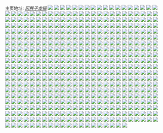 主页地址: [_灰胖子龙猫_](https://weibo.com/u/5180996968) 
![](https://wx4.sinaimg.cn/mw2000/005ECVZely1h9faap08f3j316p35sx6p.jpg) 
![](https://wx4.sinaimg.cn/mw2000/005ECVZely1h9f96opavuj30uk48nkjm.jpg) 
![](https://wx4.sinaimg.cn/mw2000/005ECVZely1h9f97e15dlj32o03k0npe.jpg) 
![](https://wx4.sinaimg.cn/mw2000/005ECVZely1h9f96rbgfjj30uk48k1kx.jpg) 
![](https://wx4.sinaimg.cn/mw2000/005ECVZely1h9f96q86ztj32d22d2kjm.jpg) 
![](https://wx4.sinaimg.cn/mw2000/005ECVZely1h9f96rnp1sj30u00jin0z.jpg) 
![](https://wx4.sinaimg.cn/mw2000/005ECVZely1h9f96sdu66j30qz3k04qp.jpg) 
![](https://wx4.sinaimg.cn/mw2000/005ECVZely1h9f97cdxswj32dc35su0z.jpg) 
![](https://wx4.sinaimg.cn/mw2000/005ECVZely1h9fak8i3m9j315o39hkjl.jpg) 
![](https://wx4.sinaimg.cn/mw2000/005ECVZely1h9044j5m05j30xc3urb2a.jpg) 
![](https://wx4.sinaimg.cn/mw2000/005ECVZely1h9043h4qzpj32dc2da7wh.jpg) 
![](https://wx4.sinaimg.cn/mw2000/005ECVZely1h9043c2ox7j32c0340kjm.jpg) 
![](https://wx4.sinaimg.cn/mw2000/005ECVZely1h904bbyvo8j328o28ox6p.jpg) 
![](https://wx4.sinaimg.cn/mw2000/005ECVZely1h9043ee3otj335s2dchdv.jpg) 
![](https://wx4.sinaimg.cn/mw2000/005ECVZely1h9043kpfuuj30q30q346b.jpg) 
![](https://wx4.sinaimg.cn/mw2000/005ECVZely1h9043jttpoj33k02w0npe.jpg) 
![](https://wx4.sinaimg.cn/mw2000/005ECVZely1h90437lesgj32dc35shdu.jpg) 
![](https://wx4.sinaimg.cn/mw2000/005ECVZely1h904392kvmj31kx35skjm.jpg) 
![](https://wx4.sinaimg.cn/mw2000/005ECVZely1h8s6qfrrbqj323335s7wh.jpg) 
![](https://wx4.sinaimg.cn/mw2000/005ECVZely1h8s6ey9dibj316p35s7wi.jpg) 
![](https://wx4.sinaimg.cn/mw2000/005ECVZely1h8s6eugl7jj30xc3p8b2a.jpg) 
![](https://wx4.sinaimg.cn/mw2000/005ECVZely1h8s6fj1l1ej32c02c0hdt.jpg) 
![](https://wx4.sinaimg.cn/mw2000/005ECVZely1h8s6f7330aj32c02c0qv6.jpg) 
![](https://wx4.sinaimg.cn/mw2000/005ECVZely1h8s718l1stj31fg35s4qp.jpg) 
![](https://wx4.sinaimg.cn/mw2000/005ECVZely1h8s6fck13qj32c0340000.jpg) 
![](https://wx4.sinaimg.cn/mw2000/005ECVZely1h8s6f359rlj32c03401kz.jpg) 
![](https://wx4.sinaimg.cn/mw2000/005ECVZely1h8s6fly1n8j31zr35su0x.jpg) 
![](https://wx4.sinaimg.cn/mw2000/005ECVZely1h8e90w1pmbj32dc35skjl.jpg) 
![](https://wx4.sinaimg.cn/mw2000/005ECVZely1h8eagr7f4aj32c02c0e82.jpg) 
![](https://wx4.sinaimg.cn/mw2000/005ECVZely1h8eagkowxej311y35sqv5.jpg) 
![](https://wx4.sinaimg.cn/mw2000/005ECVZely1h8e90um2ruj32dc35sqv6.jpg) 
![](https://wx4.sinaimg.cn/mw2000/005ECVZely1h8eagmulotj32bk33i1l1.jpg) 
![](https://wx4.sinaimg.cn/mw2000/005ECVZely1h8eagiw5vxj32c0340b2b.jpg) 
![](https://wx4.sinaimg.cn/mw2000/005ECVZely1h8eaqjk50qj32c0340e83.jpg) 
![](https://wx4.sinaimg.cn/mw2000/005ECVZely1h8e90qguolj32dc35s4qr.jpg) 
![](https://wx4.sinaimg.cn/mw2000/005ECVZely1h8e90syuevj33s051ckjo.jpg) 
![](https://wx4.sinaimg.cn/mw2000/005ECVZely1h8e90xothtj33k02o01kz.jpg) 
![](https://wx4.sinaimg.cn/mw2000/005ECVZely1h8e90oxfm1j33s051c1l1.jpg) 
![](https://wx4.sinaimg.cn/mw2000/005ECVZely1h8e910hu9oj33k03jzb2c.jpg) 
![](https://wx4.sinaimg.cn/mw2000/005ECVZely1h8eagogwlfj32c02c01ky.jpg) 
![](https://wx4.sinaimg.cn/mw2000/005ECVZely1h8e912r5l1j32dc2dce82.jpg) 
![](https://wx4.sinaimg.cn/mw2000/005ECVZely1h8bv1o5gdhj335s2dce83.jpg) 
![](https://wx4.sinaimg.cn/mw2000/005ECVZely1h8bv1qfn3nj335s35sx6s.jpg) 
![](https://wx4.sinaimg.cn/mw2000/005ECVZely1h8bv1wgxvmj32dc2dcu0x.jpg) 
![](https://wx4.sinaimg.cn/mw2000/005ECVZely1h8bv1ut6lyj32dc2dce82.jpg) 
![](https://wx4.sinaimg.cn/mw2000/005ECVZely1h8bv1y1q6fj32dc35sx6p.jpg) 
![](https://wx4.sinaimg.cn/mw2000/005ECVZely1h8bv1zvdqlj32dc35s7wi.jpg) 
![](https://wx4.sinaimg.cn/mw2000/005ECVZely1h82oe671lwj31t235snpd.jpg) 
![](https://wx4.sinaimg.cn/mw2000/005ECVZely1h82oe4teskj32c02c0qv6.jpg) 
![](https://wx4.sinaimg.cn/mw2000/005ECVZely1h82oe2oaiuj31kx35shdu.jpg) 
![](https://wx4.sinaimg.cn/mw2000/005ECVZely1h82odnrce5j31kx35skjl.jpg) 
![](https://wx4.sinaimg.cn/mw2000/005ECVZely1h82odwb2kaj32dc2dcx6p.jpg) 
![](https://wx4.sinaimg.cn/mw2000/005ECVZely1h82odzcss8j32od2o5npe.jpg) 
![](https://wx4.sinaimg.cn/mw2000/005ECVZely1h82oe7e3zoj31ju35se81.jpg) 
![](https://wx4.sinaimg.cn/mw2000/005ECVZely1h82odq6wn2j327s23xhdt.jpg) 
![](https://wx4.sinaimg.cn/mw2000/005ECVZely1h82odp1vd4j32dc2dcqv5.jpg) 
![](https://wx4.sinaimg.cn/mw2000/005ECVZely1h82odrv7b3j32dc2dcb2a.jpg) 
![](https://wx4.sinaimg.cn/mw2000/005ECVZely1h82odtpbyoj32dc35snpe.jpg) 
![](https://wx4.sinaimg.cn/mw2000/005ECVZely1h82oduu1rxj32dc2dcnpd.jpg) 
![](https://wx4.sinaimg.cn/mw2000/005ECVZely1h82oe19s4cj32c02c0b2a.jpg) 
![](https://wx4.sinaimg.cn/mw2000/005ECVZely1h7vrxkbhn2j30xc40bu0x.jpg) 
![](https://wx4.sinaimg.cn/mw2000/005ECVZely1h7vrxcvdl8j315o3r5qv5.jpg) 
![](https://wx4.sinaimg.cn/mw2000/005ECVZely1h7vrxis4noj30tp6bk4qr.jpg) 
![](https://wx4.sinaimg.cn/mw2000/005ECVZely1h7vrxggzuej30xz35su0x.jpg) 
![](https://wx4.sinaimg.cn/mw2000/005ECVZely1h7vrxbm5qnj335s2dc1ky.jpg) 
![](https://wx4.sinaimg.cn/mw2000/005ECVZely1h7vrxdvmvij31fl35s4qp.jpg) 
![](https://wx4.sinaimg.cn/mw2000/005ECVZely1h7vrxergrmj31ku35sb29.jpg) 
![](https://wx4.sinaimg.cn/mw2000/005ECVZely1h7vrxrnf7cj30xc35sqv5.jpg) 
![](https://wx4.sinaimg.cn/mw2000/005ECVZely1h7vrxqbs55j30xc3e3qv5.jpg) 
![](https://wx4.sinaimg.cn/mw2000/005ECVZely1h7vrxmelpcj32dc35shdu.jpg) 
![](https://wx4.sinaimg.cn/mw2000/005ECVZely1h7vrxou9m8j31cs35se81.jpg) 
![](https://wx4.sinaimg.cn/mw2000/005ECVZely1h7ouh748cpj32dc2dc1kz.jpg) 
![](https://wx4.sinaimg.cn/mw2000/005ECVZely1h7ow9vkxbrj31o02807wi.jpg) 
![](https://wx4.sinaimg.cn/mw2000/005ECVZely1h7ouh8r19tj32c03407wj.jpg) 
![](https://wx4.sinaimg.cn/mw2000/005ECVZely1h7ouhao8u0j31za30ve82.jpg) 
![](https://wx4.sinaimg.cn/mw2000/005ECVZely1h7ouhcjaa7j32dc2dckjl.jpg) 
![](https://wx4.sinaimg.cn/mw2000/005ECVZely1h7ouheizp6j33023024qr.jpg) 
![](https://wx4.sinaimg.cn/mw2000/005ECVZely1h7ngufwm75j33402c0kjn.jpg) 
![](https://wx4.sinaimg.cn/mw2000/005ECVZely1h7nh0l6yyrj32c02c0qv6.jpg) 
![](https://wx4.sinaimg.cn/mw2000/005ECVZely1h7ngtbznfmj311y35se81.jpg) 
![](https://wx4.sinaimg.cn/mw2000/005ECVZely1h7nh0mei3pj30rs0sbwqy.jpg) 
![](https://wx4.sinaimg.cn/mw2000/005ECVZely1h7ngtpr3qxj32dc2dc4qq.jpg) 
![](https://wx4.sinaimg.cn/mw2000/005ECVZely1h7nh0o3jgfj31pq2ab7wh.jpg) 
![](https://wx4.sinaimg.cn/mw2000/005ECVZely1h7hxyi8yeoj30xc3bbqv5.jpg) 
![](https://wx4.sinaimg.cn/mw2000/005ECVZely1h7hxyo8x69j30xc42y7wi.jpg) 
![](https://wx4.sinaimg.cn/mw2000/005ECVZely1h7hxyjb5o4j30xc35se81.jpg) 
![](https://wx4.sinaimg.cn/mw2000/005ECVZely1h7hxybrhh2j31oh28nnpd.jpg) 
![](https://wx4.sinaimg.cn/mw2000/005ECVZely1h7hxyaly76j32c02bz7wi.jpg) 
![](https://wx4.sinaimg.cn/mw2000/005ECVZely1h7hxycz8l0j334027ce81.jpg) 
![](https://wx4.sinaimg.cn/mw2000/005ECVZely1h7hxy98w17j32c02c0u0x.jpg) 
![](https://wx4.sinaimg.cn/mw2000/005ECVZely1h7hxy80gnkj32dc2dckjl.jpg) 
![](https://wx4.sinaimg.cn/mw2000/005ECVZely1h7hxyfukavj32dc3k0e82.jpg) 
![](https://wx4.sinaimg.cn/mw2000/005ECVZely1h7hxymxm40j30xc46tx6p.jpg) 
![](https://wx4.sinaimg.cn/mw2000/005ECVZely1h7hxylsohvj31kx35sb2a.jpg) 
![](https://wx4.sinaimg.cn/mw2000/005ECVZely1h7hxyplfxvj31el35sx6p.jpg) 
![](https://wx4.sinaimg.cn/mw2000/005ECVZely1h7hxyh6o0vj315e35s1ky.jpg) 
![](https://wx4.sinaimg.cn/mw2000/005ECVZely1h7hxyege0dj30xc3p81ky.jpg) 
![](https://wx4.sinaimg.cn/mw2000/005ECVZely1h6x2xw15doj30uk48ne82.jpg) 
![](https://wx4.sinaimg.cn/mw2000/005ECVZely1h6x2xu3ijaj32c02c0hdu.jpg) 
![](https://wx4.sinaimg.cn/mw2000/005ECVZely1h6x2xs7mw9j30xc3p8avs.jpg) 
![](https://wx4.sinaimg.cn/mw2000/005ECVZely1h6x2y035enj33s03s0hdw.jpg) 
![](https://wx4.sinaimg.cn/mw2000/005ECVZely1h6x380wkd2j32o02o0e82.jpg) 
![](https://wx4.sinaimg.cn/mw2000/005ECVZely1h6x2xy7f32j33s03s0qv8.jpg) 
![](https://wx4.sinaimg.cn/mw2000/005ECVZely1h6x2zd3xvjj31em35shdt.jpg) 
![](https://wx4.sinaimg.cn/mw2000/005ECVZely1h6x2xqmjc7j32c02c04qq.jpg) 
![](https://wx4.sinaimg.cn/mw2000/005ECVZely1h6x3eb7528j32c02c0gw5.jpg) 
![](https://wx4.sinaimg.cn/mw2000/005ECVZely1h6tgogh16sj32c02c0b2b.jpg) 
![](https://wx4.sinaimg.cn/mw2000/005ECVZely1h6tgoi86omj32c02c07wj.jpg) 
![](https://wx4.sinaimg.cn/mw2000/005ECVZely1h6tgoeu2q5j31kx35s1ky.jpg) 
![](https://wx4.sinaimg.cn/mw2000/005ECVZely1h6tgnbo0uuj32dc35sx6p.jpg) 
![](https://wx4.sinaimg.cn/mw2000/005ECVZely1h6tgnadtzbj31631w07oi.jpg) 
![](https://wx4.sinaimg.cn/mw2000/005ECVZely1h6tgn99i6uj32ue3k0b2a.jpg) 
![](https://wx4.sinaimg.cn/mw2000/005ECVZely1h6rab63ljpj32o02o07wj.jpg) 
![](https://wx4.sinaimg.cn/mw2000/005ECVZely1h6raayjivuj31zy1zy7wh.jpg) 
![](https://wx4.sinaimg.cn/mw2000/005ECVZely1h6raazls76j32dc2dc787.jpg) 
![](https://wx4.sinaimg.cn/mw2000/005ECVZely1h6rab0nzxuj30xc3p8alg.jpg) 
![](https://wx4.sinaimg.cn/mw2000/005ECVZely1h6rab3z5q5j30xc3p87k9.jpg) 
![](https://wx4.sinaimg.cn/mw2000/005ECVZely1h6rab2br90j31kx35se82.jpg) 
![](https://wx4.sinaimg.cn/mw2000/005ECVZely1h6nwq8s9qxj32dc2dckjn.jpg) 
![](https://wx4.sinaimg.cn/mw2000/005ECVZely1h6nwqak29gj33402c0npe.jpg) 
![](https://wx4.sinaimg.cn/mw2000/005ECVZely1h6nwqc97ooj33402c0qcm.jpg) 
![](https://wx4.sinaimg.cn/mw2000/005ECVZely1h6nwqdfilhj32c02c079u.jpg) 
![](https://wx4.sinaimg.cn/mw2000/005ECVZely1h6nwqf8385j33s051cnpg.jpg) 
![](https://wx4.sinaimg.cn/mw2000/005ECVZely1h6nwqdrefoj318g0xcjue.jpg) 
![](https://wx4.sinaimg.cn/mw2000/005ECVZely1h61vot43qqj335s35su0x.jpg) 
![](https://wx4.sinaimg.cn/mw2000/005ECVZely1h61vparb95j318g35s19k.jpg) 
![](https://wx4.sinaimg.cn/mw2000/005ECVZely1h61vp9jpnpj32c02c0qv6.jpg) 
![](https://wx4.sinaimg.cn/mw2000/005ECVZely1h61vp42bsoj32c02c0u0x.jpg) 
![](https://wx4.sinaimg.cn/mw2000/005ECVZely1h61vp7yqh9j32c02c0hdu.jpg) 
![](https://wx4.sinaimg.cn/mw2000/005ECVZely1h61vp5lkzvj30uk48n4qq.jpg) 
![](https://wx4.sinaimg.cn/mw2000/005ECVZely1h61vozfltoj329x29x1kz.jpg) 
![](https://wx4.sinaimg.cn/mw2000/005ECVZely1h61vp1fxcpj33402c0kjn.jpg) 
![](https://wx4.sinaimg.cn/mw2000/005ECVZely1h61voupr9jj336n36ne82.jpg) 
![](https://wx4.sinaimg.cn/mw2000/005ECVZely1h61vowrem1j32o03k0x6p.jpg) 
![](https://wx4.sinaimg.cn/mw2000/005ECVZely1h61vpbbndoj32dc2db3z6.jpg) 
![](https://wx4.sinaimg.cn/mw2000/005ECVZely1h5zo9bqlifj32c02c0wze.jpg) 
![](https://wx4.sinaimg.cn/mw2000/005ECVZely1h5zo9d1tzmj32c02c0k8f.jpg) 
![](https://wx4.sinaimg.cn/mw2000/005ECVZely1h5zo9a85z6j30uk4154qq.jpg) 
![](https://wx4.sinaimg.cn/mw2000/005ECVZely1h5zo9724c9j31il35r4qq.jpg) 
![](https://wx4.sinaimg.cn/mw2000/005ECVZely1h5zo9fqhdyj31kw16oafk.jpg) 
![](https://wx4.sinaimg.cn/mw2000/005ECVZely1h5zo9epaiij32801o0qv6.jpg) 
![](https://wx4.sinaimg.cn/mw2000/005ECVZely1h5zo97ibbmj30zk1be499.jpg) 
![](https://wx4.sinaimg.cn/mw2000/005ECVZely1h5zo98x6dbj33402c0e82.jpg) 
![](https://wx4.sinaimg.cn/mw2000/005ECVZely1h5zo95o8nxj31yz2mo1kz.jpg) 
![](https://wx4.sinaimg.cn/mw2000/005ECVZely1h5xads85qgj323i35steu.jpg) 
![](https://wx4.sinaimg.cn/mw2000/005ECVZely1h5xadtki3hj30uk53c7l3.jpg) 
![](https://wx4.sinaimg.cn/mw2000/005ECVZely1h5xaduoo2nj319i35re81.jpg) 
![](https://wx4.sinaimg.cn/mw2000/005ECVZely1h5tmuwi3vxj32c02c0u0y.jpg) 
![](https://wx4.sinaimg.cn/mw2000/005ECVZely1h5tmuxk26vj30sg35shdt.jpg) 
![](https://wx4.sinaimg.cn/mw2000/005ECVZely1h5tmuz9t1jj32c02c01ky.jpg) 
![](https://wx4.sinaimg.cn/mw2000/005ECVZely1h5tmv0rj31j330d30dkjm.jpg) 
![](https://wx4.sinaimg.cn/mw2000/005ECVZely1h5tmv1vmp2j32dc2dckjl.jpg) 
![](https://wx4.sinaimg.cn/mw2000/005ECVZely1h5tmybredgj30lt12sdoa.jpg) 
![](https://wx4.sinaimg.cn/mw2000/005ECVZely1h5tmv76npgj32dc35se83.jpg) 
![](https://wx4.sinaimg.cn/mw2000/005ECVZely1h5tmybavipj32o03k0qv6.jpg) 
![](https://wx4.sinaimg.cn/mw2000/005ECVZely1h5tmv30bqlj32dc2dckjl.jpg) 
![](https://wx4.sinaimg.cn/mw2000/005ECVZely1h5tmv8ej2rj32dc2dce81.jpg) 
![](https://wx4.sinaimg.cn/mw2000/005ECVZely1h5tmv5g9a8j32dc35s4qr.jpg) 
![](https://wx4.sinaimg.cn/mw2000/005ECVZely1h5re3zbbabj311x35r1ky.jpg) 
![](https://wx4.sinaimg.cn/mw2000/005ECVZely1h5re2s3h97j32c02c0e82.jpg) 
![](https://wx4.sinaimg.cn/mw2000/005ECVZely1h5re2qzhjhj32c02c0e81.jpg) 
![](https://wx4.sinaimg.cn/mw2000/005ECVZely1h5re40k2z6j31qm2bg7wi.jpg) 
![](https://wx4.sinaimg.cn/mw2000/005ECVZely1h5re659azaj32dc2dckjm.jpg) 
![](https://wx4.sinaimg.cn/mw2000/005ECVZely1h5re2nhvl3j30u00r7aej.jpg) 
![](https://wx4.sinaimg.cn/mw2000/005ECVZely1h5kji66qfnj32c02c07wi.jpg) 
![](https://wx4.sinaimg.cn/mw2000/005ECVZely1h5kji7pf2xj32c02c07wi.jpg) 
![](https://wx4.sinaimg.cn/mw2000/005ECVZely1h5kjibe9ztj32c02c0b2a.jpg) 
![](https://wx4.sinaimg.cn/mw2000/005ECVZely1h5kji9v0arj32c02c0e82.jpg) 
![](https://wx4.sinaimg.cn/mw2000/005ECVZely1h5kji4joqrj32c02c0x6p.jpg) 
![](https://wx4.sinaimg.cn/mw2000/005ECVZely1h5kjie925qj33402c0hdv.jpg) 
![](https://wx4.sinaimg.cn/mw2000/005ECVZely1h5kjig8yxyj32c02c0hdu.jpg) 
![](https://wx4.sinaimg.cn/mw2000/005ECVZely1h5kjih6uj4j32yo1o0qv5.jpg) 
![](https://wx4.sinaimg.cn/mw2000/005ECVZely1h5kkwdu3bgj32t235shdv.jpg) 
![](https://wx4.sinaimg.cn/mw2000/005ECVZely1h5fy9lx3jij32dc35su0y.jpg) 
![](https://wx4.sinaimg.cn/mw2000/005ECVZely1h5fy9no359j311x35rqv5.jpg) 
![](https://wx4.sinaimg.cn/mw2000/005ECVZely1h5fy9qbwfcj30to35re81.jpg) 
![](https://wx4.sinaimg.cn/mw2000/005ECVZely1h5fya2nl1qj31so2e84qq.jpg) 
![](https://wx4.sinaimg.cn/mw2000/005ECVZely1h5fy9zwksjj31so2e8kjm.jpg) 
![](https://wx4.sinaimg.cn/mw2000/005ECVZely1h5fya1aoalj32e81so1ky.jpg) 
![](https://wx4.sinaimg.cn/mw2000/005ECVZely1h5fy9y90hoj32dc2dcb2a.jpg) 
![](https://wx4.sinaimg.cn/mw2000/005ECVZely1h5fy9p4dslj31oj35tu0x.jpg) 
![](https://wx4.sinaimg.cn/mw2000/005ECVZely1h5fy9uri34j30uk4bcnpe.jpg) 
![](https://wx4.sinaimg.cn/mw2000/005ECVZely1h5fy9wjblpj311x35r1ky.jpg) 
![](https://wx4.sinaimg.cn/mw2000/005ECVZely1h5fy9s5e9yj31kw35s4qq.jpg) 
![](https://wx4.sinaimg.cn/mw2000/005ECVZely1h5fya3yxj2j32dc2dcnpe.jpg) 
![](https://wx4.sinaimg.cn/mw2000/005ECVZely1h5didx52enj33402c0e83.jpg) 
![](https://wx4.sinaimg.cn/mw2000/005ECVZely1h5didyy419j33402c0qv7.jpg) 
![](https://wx4.sinaimg.cn/mw2000/005ECVZely1h5die0pczhj311x35r7wi.jpg) 
![](https://wx4.sinaimg.cn/mw2000/005ECVZely1h5die2hmdmj32c0340kjm.jpg) 
![](https://wx4.sinaimg.cn/mw2000/005ECVZely1h5b7tyf8edj33403401kz.jpg) 
![](https://wx4.sinaimg.cn/mw2000/005ECVZely1h5b7tztacdj32c02c0kjm.jpg) 
![](https://wx4.sinaimg.cn/mw2000/005ECVZely1h5b7twlr6fj32c0340hdv.jpg) 
![](https://wx4.sinaimg.cn/mw2000/005ECVZely1h5b7tuuka4j335s2dc4qq.jpg) 
![](https://wx4.sinaimg.cn/mw2000/005ECVZely1h530xagpuij311x35r4qq.jpg) 
![](https://wx4.sinaimg.cn/mw2000/005ECVZely1h530x8zuhsj30uk3za4qq.jpg) 
![](https://wx4.sinaimg.cn/mw2000/005ECVZely1h530x7k58dj31n935re81.jpg) 
![](https://wx4.sinaimg.cn/mw2000/005ECVZely1h530x4c80vj30uk5ste82.jpg) 
![](https://wx4.sinaimg.cn/mw2000/005ECVZely1h530x5bieyj30u00gsk23.jpg) 
![](https://wx4.sinaimg.cn/mw2000/005ECVZely1h530xbmtkqj31c01c0b29.jpg) 
![](https://wx4.sinaimg.cn/mw2000/005ECVZely1h530x6owm0j31cr35snpd.jpg) 
![](https://wx4.sinaimg.cn/mw2000/005ECVZely1h530x0xsatj335s35skjo.jpg) 
![](https://wx4.sinaimg.cn/mw2000/005ECVZely1h530x2s0w8j32dc35s1kz.jpg) 
![](https://wx4.sinaimg.cn/mw2000/005ECVZely1h52ys8ml3yj30u047v4gu.jpg) 
![](https://wx4.sinaimg.cn/mw2000/005ECVZely1h52ys95agjj30u0190dkr.jpg) 
![](https://wx4.sinaimg.cn/mw2000/005ECVZely1h52ys9o1erj30u04gutuc.jpg) 
![](https://wx4.sinaimg.cn/mw2000/005ECVZely1h52ysa6r5rj30u0190tc4.jpg) 
![](https://wx4.sinaimg.cn/mw2000/005ECVZely1h52ysafbfwj30sw0g8myd.jpg) 
![](https://wx4.sinaimg.cn/mw2000/005ECVZely1h52ysasvuqj30u0140ad6.jpg) 
![](https://wx4.sinaimg.cn/mw2000/005ECVZely1h52ysbj486j30u04pgh6l.jpg) 
![](https://wx4.sinaimg.cn/mw2000/005ECVZely1h52ysc1gmbj30u02ceal9.jpg) 
![](https://wx4.sinaimg.cn/mw2000/005ECVZely1h52yscm78ej30u03gfww0.jpg) 
![](https://wx4.sinaimg.cn/mw2000/005ECVZely1h52ysdm87lj30u05yf1kx.jpg) 
![](https://wx4.sinaimg.cn/mw2000/005ECVZely1h522dpt767j32dc35sqv6.jpg) 
![](https://wx4.sinaimg.cn/mw2000/005ECVZely1h522drti2yj33402c0b2a.jpg) 
![](https://wx4.sinaimg.cn/mw2000/005ECVZely1h522djn3a5j31ek35rx6p.jpg) 
![](https://wx4.sinaimg.cn/mw2000/005ECVZely1h522ducr0ej33402c0e81.jpg) 
![](https://wx4.sinaimg.cn/mw2000/005ECVZely1h522dvx7z7j32bc334b2a.jpg) 
![](https://wx4.sinaimg.cn/mw2000/005ECVZely1h522dtdik8j33402c0b29.jpg) 
![](https://wx4.sinaimg.cn/mw2000/005ECVZely1h522dl847hj30uk5sw1ky.jpg) 
![](https://wx4.sinaimg.cn/mw2000/005ECVZely1h522dntq78j317135tkjl.jpg) 
![](https://wx4.sinaimg.cn/mw2000/005ECVZely1h522dmpd17j311x35rhdt.jpg) 
![](https://wx4.sinaimg.cn/mw2000/005ECVZely1h522dibjydj31p435se81.jpg) 
![](https://wx4.sinaimg.cn/mw2000/005ECVZely1h522zconocj30uk4151ky.jpg) 
![](https://wx4.sinaimg.cn/mw2000/005ECVZely1h4v2hkbq0jj32dc2dckjl.jpg) 
![](https://wx4.sinaimg.cn/mw2000/005ECVZely1h4v2hlrm7wj32dc2dcnpd.jpg) 
![](https://wx4.sinaimg.cn/mw2000/005ECVZely1h4v2hn5gs2j32dc2dcb29.jpg) 
![](https://wx4.sinaimg.cn/mw2000/005ECVZely1h4v2hnjkvbj30rs0s67c7.jpg) 
![](https://wx4.sinaimg.cn/mw2000/005ECVZely1h4v2hp01s7j32c02c0x6p.jpg) 
![](https://wx4.sinaimg.cn/mw2000/005ECVZely1h4v2htdi0jj32c02c01ky.jpg) 
![](https://wx4.sinaimg.cn/mw2000/005ECVZely1h4v2hupmlmj32c02c0x6p.jpg) 
![](https://wx4.sinaimg.cn/mw2000/005ECVZely1h4v2hqnumwj32c02c0b2a.jpg) 
![](https://wx4.sinaimg.cn/mw2000/005ECVZely1h4v2hs3wv3j32c02c01ky.jpg) 
![](https://wx4.sinaimg.cn/mw2000/005ECVZely1h4v2hwhbdsj32c02c0x6p.jpg) 
![](https://wx4.sinaimg.cn/mw2000/005ECVZely1h4ji0nfp4wj311x35rhdt.jpg) 
![](https://wx4.sinaimg.cn/mw2000/005ECVZely1h4jhww5t79j319i35rnpd.jpg) 
![](https://wx4.sinaimg.cn/mw2000/005ECVZely1h4jhnxsvmdj31kw35shdt.jpg) 
![](https://wx4.sinaimg.cn/mw2000/005ECVZely1h4jhntrtuvj311x35r4qq.jpg) 
![](https://wx4.sinaimg.cn/mw2000/005ECVZely1h4jhnsggqej32dc2dc1ky.jpg) 
![](https://wx4.sinaimg.cn/mw2000/005ECVZely1h4jhnqhuosj32dc2dcqv5.jpg) 
![](https://wx4.sinaimg.cn/mw2000/005ECVZely1h4jhnvf1acj335s2dcx6p.jpg) 
![](https://wx4.sinaimg.cn/mw2000/005ECVZely1h4jho16bv2j32dc2dcu0x.jpg) 
![](https://wx4.sinaimg.cn/mw2000/005ECVZely1h4jhnna12qj32dc2dcb2a.jpg) 
![](https://wx4.sinaimg.cn/mw2000/005ECVZely1h4jhnox566j32dc2dcnpd.jpg) 
![](https://wx4.sinaimg.cn/mw2000/005ECVZely1h4bcjqx9xyj32c02c0hdv.jpg) 
![](https://wx4.sinaimg.cn/mw2000/005ECVZely1h4bcjopxilj32c02c0qv6.jpg) 
![](https://wx4.sinaimg.cn/mw2000/005ECVZely1h4bcju6j6pj32c02c0npe.jpg) 
![](https://wx4.sinaimg.cn/mw2000/005ECVZely1h4bcjk8lnqj32bc334qv6.jpg) 
![](https://wx4.sinaimg.cn/mw2000/005ECVZely1h4bcjmnx5jj338t38tu0y.jpg) 
![](https://wx4.sinaimg.cn/mw2000/005ECVZely1h4bck0p119j32pj3dxb2b.jpg) 
![](https://wx4.sinaimg.cn/mw2000/005ECVZely1h4bck2gcevj335s2dce82.jpg) 
![](https://wx4.sinaimg.cn/mw2000/005ECVZely1h4bcjxevetj32av1q51ky.jpg) 
![](https://wx4.sinaimg.cn/mw2000/005ECVZely1h4bcjhyschj32br2brkjl.jpg) 
![](https://wx4.sinaimg.cn/mw2000/005ECVZely1h4bcjvi9r6j30rv35shdt.jpg) 
![](https://wx4.sinaimg.cn/mw2000/005ECVZely1h4bcjyoqe0j30uc35rhdt.jpg) 
![](https://wx4.sinaimg.cn/mw2000/005ECVZely1h43dzxv4zxj31t135t4qq.jpg) 
![](https://wx4.sinaimg.cn/mw2000/005ECVZely1h43dt2tr6aj32dc2dchdu.jpg) 
![](https://wx4.sinaimg.cn/mw2000/005ECVZely1h43dss00inj31740wcqpe.jpg) 
![](https://wx4.sinaimg.cn/mw2000/005ECVZely1h43dsz7lrxj32dc2dcu0x.jpg) 
![](https://wx4.sinaimg.cn/mw2000/005ECVZely1h43dsrbehuj32dc35se83.jpg) 
![](https://wx4.sinaimg.cn/mw2000/005ECVZely1h43dsxcpn0j32dc2dcqv5.jpg) 
![](https://wx4.sinaimg.cn/mw2000/005ECVZely1h43dt43clvj32dc2dcnpd.jpg) 
![](https://wx4.sinaimg.cn/mw2000/005ECVZely1h43dt553j2j32dc2dcu0x.jpg) 
![](https://wx4.sinaimg.cn/mw2000/005ECVZely1h43dt0w4v5j32dc2dcx6p.jpg) 
![](https://wx4.sinaimg.cn/mw2000/005ECVZely1h43dz3tq9nj314035r7wh.jpg) 
![](https://wx4.sinaimg.cn/mw2000/005ECVZely1h43dta9h1hj328227w7wj.jpg) 
![](https://wx4.sinaimg.cn/mw2000/005ECVZely1h426z3epxej32dc2dc1ky.jpg) 
![](https://wx4.sinaimg.cn/mw2000/005ECVZely1h426z55ox8j32dc2dcx6p.jpg) 
![](https://wx4.sinaimg.cn/mw2000/005ECVZely1h426z6ot6fj32c02c0u0y.jpg) 
![](https://wx4.sinaimg.cn/mw2000/005ECVZely1h426ywac2yj32dc2dchdu.jpg) 
![](https://wx4.sinaimg.cn/mw2000/005ECVZely1h426z8sjyxj32dc2dce82.jpg) 
![](https://wx4.sinaimg.cn/mw2000/005ECVZely1h426yyb2qrj33402c0e83.jpg) 
![](https://wx4.sinaimg.cn/mw2000/005ECVZely1h426yu39ubj30zh1baqne.jpg) 
![](https://wx4.sinaimg.cn/mw2000/005ECVZely1h426z1ufchj32dc2dckjl.jpg) 
![](https://wx4.sinaimg.cn/mw2000/005ECVZely1h426yzz6pij32dc2dchdt.jpg) 
![](https://wx4.sinaimg.cn/mw2000/005ECVZely1h3rvvkoujrj32dc2dcqv5.jpg) 
![](https://wx4.sinaimg.cn/mw2000/005ECVZely1h3rvvlyxupj32dc2dc1ky.jpg) 
![](https://wx4.sinaimg.cn/mw2000/005ECVZely1h3rvvqqn5lj32dc2dcx6p.jpg) 
![](https://wx4.sinaimg.cn/mw2000/005ECVZely1h3rvvp5t5rj32dc2dc1ky.jpg) 
![](https://wx4.sinaimg.cn/mw2000/005ECVZely1h3rvvwi5ldj32dc2dc1ky.jpg) 
![](https://wx4.sinaimg.cn/mw2000/005ECVZely1h3rvvnb2kfj32dc2dcu0x.jpg) 
![](https://wx4.sinaimg.cn/mw2000/005ECVZely1h3rvvs9sf3j32dc2dc4qq.jpg) 
![](https://wx4.sinaimg.cn/mw2000/005ECVZely1h3rvvtq5z2j32dc2dcu0x.jpg) 
![](https://wx4.sinaimg.cn/mw2000/005ECVZely1h3rvvuvvgyj32dc2dcu0x.jpg) 
![](https://wx4.sinaimg.cn/mw2000/005ECVZely1h3n3cihoekj32dc2dcqv5.jpg) 
![](https://wx4.sinaimg.cn/mw2000/005ECVZely1h3n3cjyzonj32dc2dc1ky.jpg) 
![](https://wx4.sinaimg.cn/mw2000/005ECVZely1h3n3cgm09oj32dc2dcu0x.jpg) 
![](https://wx4.sinaimg.cn/mw2000/005ECVZely1h3n3cnnlqyj32dc2dcx6p.jpg) 
![](https://wx4.sinaimg.cn/mw2000/005ECVZely1h3n3cphb2tj31as1ask4d.jpg) 
![](https://wx4.sinaimg.cn/mw2000/005ECVZely1h3n3clsnpxj32dc2dc1ky.jpg) 
![](https://wx4.sinaimg.cn/mw2000/005ECVZely1h3n3cd63azj32dc2dchdt.jpg) 
![](https://wx4.sinaimg.cn/mw2000/005ECVZely1h3n3ceptglj32dc2dcnpe.jpg) 
![](https://wx4.sinaimg.cn/mw2000/005ECVZely1h3n3hn910pj32dc2dcb2a.jpg) 
![](https://wx4.sinaimg.cn/mw2000/005ECVZely1h3n3cowmvdj31x32k44qq.jpg) 
![](https://wx4.sinaimg.cn/mw2000/005ECVZely1h3n3csek5vj32dc2dc4qq.jpg) 
![](https://wx4.sinaimg.cn/mw2000/005ECVZely1h3koatdxh9j335s2dcqv6.jpg) 
![](https://wx4.sinaimg.cn/mw2000/005ECVZely1h3koarjhzmj32c0340u0z.jpg) 
![](https://wx4.sinaimg.cn/mw2000/005ECVZely1h3koauulaij32dc2dce82.jpg) 
![](https://wx4.sinaimg.cn/mw2000/005ECVZely1h3cs3wg6nnj32yv2yvnpf.jpg) 
![](https://wx4.sinaimg.cn/mw2000/005ECVZely1h3cs4562wuj32dc2dchdt.jpg) 
![](https://wx4.sinaimg.cn/mw2000/005ECVZely1h3cs43q7o1j328b28bb29.jpg) 
![](https://wx4.sinaimg.cn/mw2000/005ECVZely1h3cs3x154xj30tl13gwm3.jpg) 
![](https://wx4.sinaimg.cn/mw2000/005ECVZely1h3cs3uor90j32pj3dxe81.jpg) 
![](https://wx4.sinaimg.cn/mw2000/005ECVZely1h3cs3tkj6yj32dc2dc4qp.jpg) 
![](https://wx4.sinaimg.cn/mw2000/005ECVZely1h3cs421nhwj32dc2dcqv5.jpg) 
![](https://wx4.sinaimg.cn/mw2000/005ECVZely1h3cs3yv7aoj32dc2dcu0x.jpg) 
![](https://wx4.sinaimg.cn/mw2000/005ECVZely1h3cs40d0bwj32dc2dc1ky.jpg) 
![](https://wx4.sinaimg.cn/mw2000/005ECVZely1h3cs43561zj32dc2dce82.jpg) 
![](https://wx4.sinaimg.cn/mw2000/005ECVZely1h3cs3snapuj32dc2dchdt.jpg) 
![](https://wx4.sinaimg.cn/mw2000/005ECVZely1h3cs3re2kyj32dc2dc7wi.jpg) 
![](https://wx4.sinaimg.cn/mw2000/005ECVZely1h35tpf1ip1j335s2dcx6r.jpg) 
![](https://wx4.sinaimg.cn/mw2000/005ECVZely1h35tpay1b4j32dc2dckjl.jpg) 
![](https://wx4.sinaimg.cn/mw2000/005ECVZely1h35tpcf1bfj32dc2dchdt.jpg) 
![](https://wx4.sinaimg.cn/mw2000/005ECVZely1h35u0ub7r5j335s35s1ky.jpg) 
![](https://wx4.sinaimg.cn/mw2000/005ECVZely1h35tpja1rbj335s2dcqv6.jpg) 
![](https://wx4.sinaimg.cn/mw2000/005ECVZely1h35tpl6z56j33an3an4qq.jpg) 
![](https://wx4.sinaimg.cn/mw2000/005ECVZely1h2zyxx9hapj335s2dcx6p.jpg) 
![](https://wx4.sinaimg.cn/mw2000/005ECVZely1h2zyxuhdgpj32dc2dcnpd.jpg) 
![](https://wx4.sinaimg.cn/mw2000/005ECVZely1h2zyxvw7p6j32dc2dc1ky.jpg) 
![](https://wx4.sinaimg.cn/mw2000/005ECVZely1h2zyxyl7oaj32dc2dckjl.jpg) 
![](https://wx4.sinaimg.cn/mw2000/005ECVZely1h2vg88cacoj32dc2dc1ky.jpg) 
![](https://wx4.sinaimg.cn/mw2000/005ECVZely1h2vg8ca4slj32dc2dckjl.jpg) 
![](https://wx4.sinaimg.cn/mw2000/005ECVZely1h2vg8eotofj32dc2dc7wi.jpg) 
![](https://wx4.sinaimg.cn/mw2000/005ECVZely1h2vg8g6ccbj32dc2dcx6p.jpg) 
![](https://wx4.sinaimg.cn/mw2000/005ECVZely1h2vg8hd3qej335s35s4qp.jpg) 
![](https://wx4.sinaimg.cn/mw2000/005ECVZely1h2vg8imyd0j32dc2dce82.jpg) 
![](https://wx4.sinaimg.cn/mw2000/005ECVZely1h2vg8keriuj32dc2dcqv5.jpg) 
![](https://wx4.sinaimg.cn/mw2000/005ECVZely1h2vg8m99fbj32dc2dcqv6.jpg) 
![](https://wx4.sinaimg.cn/mw2000/005ECVZely1h2vg8nnz2sj32dc2dcnpd.jpg) 
![](https://wx4.sinaimg.cn/mw2000/005ECVZely1h2u2lpjp0xj327i27ib29.jpg) 
![](https://wx4.sinaimg.cn/mw2000/005ECVZely1h2hadr8t8hj31ba0zgdv2.jpg) 
![](https://wx4.sinaimg.cn/mw2000/005ECVZely1h2hadsmzp8j32dc2dc7wi.jpg) 
![](https://wx4.sinaimg.cn/mw2000/005ECVZely1h2hadu0dhsj32dc2dckjl.jpg) 
![](https://wx4.sinaimg.cn/mw2000/005ECVZely1h2hadvjqt9j32dc2dcb2a.jpg) 
![](https://wx4.sinaimg.cn/mw2000/005ECVZely1h1szgjuq9wj31mo35r4qp.jpg) 
![](https://wx4.sinaimg.cn/mw2000/005ECVZely1h1szggvdzbj30wm35tkca.jpg) 
![](https://wx4.sinaimg.cn/mw2000/005ECVZely1h1szgg6l7vj32dc35shdu.jpg) 
![](https://wx4.sinaimg.cn/mw2000/005ECVZely1h1szh50nz3j335s35s7wl.jpg) 
![](https://wx4.sinaimg.cn/mw2000/005ECVZely1h1szgzsbvwj335s35s7wl.jpg) 
![](https://wx4.sinaimg.cn/mw2000/005ECVZely1h1szgltidyj335s35sb2b.jpg) 
![](https://wx4.sinaimg.cn/mw2000/005ECVZely1h1szgo3mh3j335s35snpf.jpg) 
![](https://wx4.sinaimg.cn/mw2000/005ECVZely1h1szgplo6aj31yo35sx6p.jpg) 
![](https://wx4.sinaimg.cn/mw2000/005ECVZely1h1szgrielrj31kw35sqv5.jpg) 
![](https://wx4.sinaimg.cn/mw2000/005ECVZely1h1szgt41a5j32dc2dcu0x.jpg) 
![](https://wx4.sinaimg.cn/mw2000/005ECVZely1h1szgtv2ucj30sg35s1kx.jpg) 
![](https://wx4.sinaimg.cn/mw2000/005ECVZely1h1szguqo2kj30sg35skio.jpg) 
![](https://wx4.sinaimg.cn/mw2000/005ECVZely1h1szgeelb0j30uk5xw1ky.jpg) 
![](https://wx4.sinaimg.cn/mw2000/005ECVZely1h1szghzjk8j30uk3z2kjl.jpg) 
![](https://wx4.sinaimg.cn/mw2000/005ECVZely1h1szgw6znej32dc2dc4qq.jpg) 
![](https://wx4.sinaimg.cn/mw2000/005ECVZely1h1szhbvne4j32dc2dckjl.jpg) 
![](https://wx4.sinaimg.cn/mw2000/005ECVZely1h1szh0wejlj30uk493kic.jpg) 
![](https://wx4.sinaimg.cn/mw2000/005ECVZely1h1szgiyj39j30xm35r4qp.jpg) 
![](https://wx4.sinaimg.cn/mw2000/005ECVZely1h00nf5rr3vj32o02o0hdv.jpg) 
![](https://wx4.sinaimg.cn/mw2000/005ECVZely1h00nfs6makj31id33znpd.jpg) 
![](https://wx4.sinaimg.cn/mw2000/005ECVZely1h00nfe30krj313u3404qp.jpg) 
![](https://wx4.sinaimg.cn/mw2000/005ECVZely1h00nfa0uhsj3340340nph.jpg) 
![](https://wx4.sinaimg.cn/mw2000/005ECVZely1h00nfcllsbj32o02o0npg.jpg) 
![](https://wx4.sinaimg.cn/mw2000/005ECVZely1h00nfobe9mj33403401l0.jpg) 
![](https://wx4.sinaimg.cn/mw2000/005ECVZely1h00nf3g5wgj31pd33zhdt.jpg) 
![](https://wx4.sinaimg.cn/mw2000/005ECVZely1h00nfq4zi9j31hu3414qp.jpg) 
![](https://wx4.sinaimg.cn/mw2000/005ECVZely1h00nfhv0z8j31je340hdt.jpg) 
![](https://wx4.sinaimg.cn/mw2000/005ECVZely1h00nfg2j83j322o340e82.jpg) 
![](https://wx4.sinaimg.cn/mw2000/005ECVZely1h00nfj80v5j32ok2ok7wh.jpg) 
![](https://wx4.sinaimg.cn/mw2000/005ECVZely1h00nflgjv8j32o02o0qv6.jpg) 
![](https://wx4.sinaimg.cn/mw2000/005ECVZely1h00nfspjfhj30u01cuzt8.jpg) 
![](https://wx4.sinaimg.cn/mw2000/005ECVZely1gztjzq263jj32c0340qv6.jpg) 
![](https://wx4.sinaimg.cn/mw2000/005ECVZely1gztjzlx1mhj32c02c0e82.jpg) 
![](https://wx4.sinaimg.cn/mw2000/005ECVZely1gztjzkg2m6j32c02c0hdu.jpg) 
![](https://wx4.sinaimg.cn/mw2000/005ECVZely1gztjznhtu0j32c02c07wi.jpg) 
![](https://wx4.sinaimg.cn/mw2000/005ECVZely1gztjzrdymgj32c02c01ky.jpg) 
![](https://wx4.sinaimg.cn/mw2000/005ECVZely1gztjziwce7j32c02c0x6p.jpg) 
![](https://wx4.sinaimg.cn/mw2000/005ECVZely1gztjzhk820j3340340kjo.jpg) 
![](https://wx4.sinaimg.cn/mw2000/005ECVZely1gztjzffs1wj33jz3jynpe.jpg) 
![](https://wx4.sinaimg.cn/mw2000/005ECVZely1gztjzdwgncj32dc2dbu0x.jpg) 
![](https://wx4.sinaimg.cn/mw2000/005ECVZely1gzoylc4cwlj32dc2dcnpd.jpg) 
![](https://wx4.sinaimg.cn/mw2000/005ECVZely1gzoyi44i0jj32dc2dc1ky.jpg) 
![](https://wx4.sinaimg.cn/mw2000/005ECVZely1gzoyhuboxcj311c340x6p.jpg) 
![](https://wx4.sinaimg.cn/mw2000/005ECVZely1gzoyi1bzozj32o02o0e82.jpg) 
![](https://wx4.sinaimg.cn/mw2000/005ECVZely1gzoyi2u3w3j32c02c0x6p.jpg) 
![](https://wx4.sinaimg.cn/mw2000/005ECVZely1gzoyhx9vikj32c02c0npd.jpg) 
![](https://wx4.sinaimg.cn/mw2000/005ECVZely1gzoyhyptr5j32c02c01ky.jpg) 
![](https://wx4.sinaimg.cn/mw2000/005ECVZely1gzoyhzxoxaj33402c0x6p.jpg) 
![](https://wx4.sinaimg.cn/mw2000/005ECVZely1gzoyht0qvmj335s35s4qq.jpg) 
![](https://wx4.sinaimg.cn/mw2000/005ECVZely1gznvh7y3ydj32dc2dcu0x.jpg) 
![](https://wx4.sinaimg.cn/mw2000/005ECVZely1gznvh6o74nj32c02c0npe.jpg) 
![](https://wx4.sinaimg.cn/mw2000/005ECVZely1gznvha4vh8j31is31kqv5.jpg) 
![](https://wx4.sinaimg.cn/mw2000/005ECVZely1gznvh8x253j32yo280hdu.jpg) 
![](https://wx4.sinaimg.cn/mw2000/005ECVZely1gzkce5cjwhj32o02o0kjm.jpg) 
![](https://wx4.sinaimg.cn/mw2000/005ECVZely1gzkce91ocpj32o02o0hdu.jpg) 
![](https://wx4.sinaimg.cn/mw2000/005ECVZely1gzkce7ffaaj32dc2dc7wi.jpg) 
![](https://wx4.sinaimg.cn/mw2000/005ECVZely1gzkc4zkk31j32c02c0qv5.jpg) 
![](https://wx4.sinaimg.cn/mw2000/005ECVZely1gzkc4yasbij32c02c04qq.jpg) 
![](https://wx4.sinaimg.cn/mw2000/005ECVZely1gzkc4vpuh2j32c02c07wi.jpg) 
![](https://wx4.sinaimg.cn/mw2000/005ECVZely1gzkc4tnozvj32c02c01ky.jpg) 
![](https://wx4.sinaimg.cn/mw2000/005ECVZely1gzkc4s2ocpj32c02c0qv5.jpg) 
![](https://wx4.sinaimg.cn/mw2000/005ECVZely1gzkc50pwxlj32c02c04qq.jpg) 
![](https://wx4.sinaimg.cn/mw2000/005ECVZely1gzdjj1v9idj31oc33z7wh.jpg) 
![](https://wx4.sinaimg.cn/mw2000/005ECVZely1gzdjj0sqcbj30uk6ndkjm.jpg) 
![](https://wx4.sinaimg.cn/mw2000/005ECVZely1gzdjizj7i8j310033z1kx.jpg) 
![](https://wx4.sinaimg.cn/mw2000/005ECVZely1gzdjjd699nj32nz3jzqv5.jpg) 
![](https://wx4.sinaimg.cn/mw2000/005ECVZely1gzdjjamwxej32c02c0npd.jpg) 
![](https://wx4.sinaimg.cn/mw2000/005ECVZely1gzdjjaybu6j30sg0sgagd.jpg) 
![](https://wx4.sinaimg.cn/mw2000/005ECVZely1gzdjj5v83hj32dc2dc4qq.jpg) 
![](https://wx4.sinaimg.cn/mw2000/005ECVZely1gzdjjbxh03j30rs15bdpi.jpg) 
![](https://wx4.sinaimg.cn/mw2000/005ECVZely1gzdjj9e294j32o02nznpe.jpg) 
![](https://wx4.sinaimg.cn/mw2000/005ECVZely1gzdjj7ftrxj32dc2dc7wj.jpg) 
![](https://wx4.sinaimg.cn/mw2000/005ECVZely1gzdjjev435j32nz3jzu0y.jpg) 
![](https://wx4.sinaimg.cn/mw2000/005ECVZely1gzdjjfrozyj30uk3of7wh.jpg) 
![](https://wx4.sinaimg.cn/mw2000/005ECVZely1gzdjj4nd1nj32c02c01ky.jpg) 
![](https://wx4.sinaimg.cn/mw2000/005ECVZely1gzdjj3aa5xj30uk5xw7wj.jpg) 
![](https://wx4.sinaimg.cn/mw2000/005ECVZely1gzc2npkrbrj32c02c0u0x.jpg) 
![](https://wx4.sinaimg.cn/mw2000/005ECVZely1gzc2nspy3oj32dc2dce82.jpg) 
![](https://wx4.sinaimg.cn/mw2000/005ECVZely1gzc2nr2dizj32o02o04qq.jpg) 
![](https://wx4.sinaimg.cn/mw2000/005ECVZely1gzc2o23tmwj322x22x7wi.jpg) 
![](https://wx4.sinaimg.cn/mw2000/005ECVZely1gzc2nzi4pej33jz3jzx6r.jpg) 
![](https://wx4.sinaimg.cn/mw2000/005ECVZely1gzc2o15pr1j32dc2dcqv6.jpg) 
![](https://wx4.sinaimg.cn/mw2000/005ECVZely1gzc2nxec6mj32dc2dcu0x.jpg) 
![](https://wx4.sinaimg.cn/mw2000/005ECVZely1gzc2nvnauzj32dc2dcu0y.jpg) 
![](https://wx4.sinaimg.cn/mw2000/005ECVZely1gzc2nuaytaj311b341hdt.jpg) 
![](https://wx4.sinaimg.cn/mw2000/005ECVZely1gz42yg9e69j32nz3jzqv6.jpg) 
![](https://wx4.sinaimg.cn/mw2000/005ECVZely1gz42yicm43j32dc35snpe.jpg) 
![](https://wx4.sinaimg.cn/mw2000/005ECVZely1gz42yjybqgj32dc2dc1kz.jpg) 
![](https://wx4.sinaimg.cn/mw2000/005ECVZely1gz43jtou10j32dc2dc4qq.jpg) 
![](https://wx4.sinaimg.cn/mw2000/005ECVZely1gz43js0k7rj335s2dc4qq.jpg) 
![](https://wx4.sinaimg.cn/mw2000/005ECVZely1gz42ykzu22j32dc2dchdt.jpg) 
![](https://wx4.sinaimg.cn/mw2000/005ECVZely1gz2yc8lhfoj32c02c0u0x.jpg) 
![](https://wx4.sinaimg.cn/mw2000/005ECVZely1gz2ybwqy09j32c02c0u0x.jpg) 
![](https://wx4.sinaimg.cn/mw2000/005ECVZely1gz2ybxw92xj32c02c0qv5.jpg) 
![](https://wx4.sinaimg.cn/mw2000/005ECVZely1gz2yc044g9j32c02c0x6p.jpg) 
![](https://wx4.sinaimg.cn/mw2000/005ECVZely1gz2yc1pfyfj32c02c0e82.jpg) 
![](https://wx4.sinaimg.cn/mw2000/005ECVZely1gz2yc2zk3hj32c02c0npd.jpg) 
![](https://wx4.sinaimg.cn/mw2000/005ECVZely1gz2yc48mfcj32c02c0qv5.jpg) 
![](https://wx4.sinaimg.cn/mw2000/005ECVZely1gz2ycagf9xj32dc2dcqv7.jpg) 
![](https://wx4.sinaimg.cn/mw2000/005ECVZely1gz2ycc08r8j32o02o04qr.jpg) 
![](https://wx4.sinaimg.cn/mw2000/005ECVZely1gz2yc63j9sj322g15vap8.jpg) 
![](https://wx4.sinaimg.cn/mw2000/005ECVZely1gz2yc7c9t2j32dc2dcx6p.jpg) 
![](https://wx4.sinaimg.cn/mw2000/005ECVZely1gz2ycd7bg2j32c02c0u0x.jpg) 
![](https://wx4.sinaimg.cn/mw2000/005ECVZely1gz2yc5gtmxj32c02c04qq.jpg) 
![](https://wx4.sinaimg.cn/mw2000/005ECVZely1gz0o5jjav0j32dc35sx6p.jpg) 
![](https://wx4.sinaimg.cn/mw2000/005ECVZely1gz0o5kwgetj335s2dcqv6.jpg) 
![](https://wx4.sinaimg.cn/mw2000/005ECVZely1gz0o5ma0i7j335s2dcnpe.jpg) 
![](https://wx4.sinaimg.cn/mw2000/005ECVZely1gz0o5ieqzfj33402c0x6p.jpg) 
![](https://wx4.sinaimg.cn/mw2000/005ECVZely1gyzlhrg36vj312y33z1kx.jpg) 
![](https://wx4.sinaimg.cn/mw2000/005ECVZely1gyzlhtqoimj33jr3jz7wk.jpg) 
![](https://wx4.sinaimg.cn/mw2000/005ECVZely1gyzlhw97n1j30uk5dj7wi.jpg) 
![](https://wx4.sinaimg.cn/mw2000/005ECVZely1gyzlhyuj2fj33jz3jzqv7.jpg) 
![](https://wx4.sinaimg.cn/mw2000/005ECVZely1gyzli1ewehj335s2dckjn.jpg) 
![](https://wx4.sinaimg.cn/mw2000/005ECVZely1gyzli37tzkj33jz3jzhdv.jpg) 
![](https://wx4.sinaimg.cn/mw2000/005ECVZely1gyzli4h8yuj31w3340u0x.jpg) 
![](https://wx4.sinaimg.cn/mw2000/005ECVZely1gyzli6k5o2j33jz3j6e83.jpg) 
![](https://wx4.sinaimg.cn/mw2000/005ECVZely1gyzli8f2ohj32dc35sb2b.jpg) 
![](https://wx4.sinaimg.cn/mw2000/005ECVZely1gyzliae2c3j30uk53chdu.jpg) 
![](https://wx4.sinaimg.cn/mw2000/005ECVZely1gyzlibw076j30uk48skjl.jpg) 
![](https://wx4.sinaimg.cn/mw2000/005ECVZely1gyzlido2nzj335s2dcqv7.jpg) 
![](https://wx4.sinaimg.cn/mw2000/005ECVZely1gyzlifhhi9j32dc35s1kz.jpg) 
![](https://wx4.sinaimg.cn/mw2000/005ECVZely1gyzligrpj0j32dc2dc4qr.jpg) 
![](https://wx4.sinaimg.cn/mw2000/005ECVZely1gyzliievmzj32dc2dcqv6.jpg) 
![](https://wx4.sinaimg.cn/mw2000/005ECVZely1gyzlijzh7mj335s2dcx6r.jpg) 
![](https://wx4.sinaimg.cn/mw2000/005ECVZely1gyzlilakbij33k02o0e84.jpg) 
![](https://wx4.sinaimg.cn/mw2000/005ECVZely1gyzlimpmejj32dc35s1kz.jpg) 
![](https://wx4.sinaimg.cn/mw2000/005ECVZely1gyskjj44f5j32o02o0u0y.jpg) 
![](https://wx4.sinaimg.cn/mw2000/005ECVZely1gyskjkhpalj32dc2dc7wi.jpg) 
![](https://wx4.sinaimg.cn/mw2000/005ECVZely1gyskjlued0j32o02o0hdu.jpg) 
![](https://wx4.sinaimg.cn/mw2000/005ECVZely1gyskjnaysvj32dc2dckjl.jpg) 
![](https://wx4.sinaimg.cn/mw2000/005ECVZely1gyskjp3idnj32dc2dckjm.jpg) 
![](https://wx4.sinaimg.cn/mw2000/005ECVZely1gyskjpz325j30u00boq5d.jpg) 
![](https://wx4.sinaimg.cn/mw2000/005ECVZely1gyp66cddwkj33jz2vzu0x.jpg) 
![](https://wx4.sinaimg.cn/mw2000/005ECVZely1gyp66b3fd7j334022o7wi.jpg) 
![](https://wx4.sinaimg.cn/mw2000/005ECVZely1gyp66dghy2j32dc2dcqv5.jpg) 
![](https://wx4.sinaimg.cn/mw2000/005ECVZely1gyp669uujaj33f53g2e83.jpg) 
![](https://wx4.sinaimg.cn/mw2000/005ECVZely1gyp667v90cj335s35snpd.jpg) 
![](https://wx4.sinaimg.cn/mw2000/005ECVZely1gyp66f8t1dj32dc2dc1ky.jpg) 
![](https://wx4.sinaimg.cn/mw2000/005ECVZely1gyi5uy8hn0j33402c0qv7.jpg) 
![](https://wx4.sinaimg.cn/mw2000/005ECVZely1gyi5uzxq4vj318t341e82.jpg) 
![](https://wx4.sinaimg.cn/mw2000/005ECVZely1gyi5v21976j32c03404qq.jpg) 
![](https://wx4.sinaimg.cn/mw2000/005ECVZely1gyi5x3gu3lj31xh340qns.jpg) 
![](https://wx4.sinaimg.cn/mw2000/005ECVZely1gyi5x0feqmj32dc35se82.jpg) 
![](https://wx4.sinaimg.cn/mw2000/005ECVZely1gyi5x2nw1qj33jz3jz7wj.jpg) 
![](https://wx4.sinaimg.cn/mw2000/005ECVZely1gyi5wwx8rsj32dc2dcnpd.jpg) 
![](https://wx4.sinaimg.cn/mw2000/005ECVZely1gyi5wyegrmj32dc2dc4qq.jpg) 
![](https://wx4.sinaimg.cn/mw2000/005ECVZely1gyi5x4gai9j32dc2dc1kx.jpg) 
![](https://wx4.sinaimg.cn/mw2000/005ECVZely1gy7po8ngpaj335s2dce83.jpg) 
![](https://wx4.sinaimg.cn/mw2000/005ECVZely1gy7po9o45cj30w0340qv5.jpg) 
![](https://wx4.sinaimg.cn/mw2000/005ECVZely1gy7poaujx4j32dc2dce81.jpg) 
![](https://wx4.sinaimg.cn/mw2000/005ECVZely1gy7pod7w7ij32dc2dce81.jpg) 
![](https://wx4.sinaimg.cn/mw2000/005ECVZely1gy7poc7wdgj32o02o0npe.jpg) 
![](https://wx4.sinaimg.cn/mw2000/005ECVZely1gy7pogbwmaj33k03k0u0z.jpg) 
![](https://wx4.sinaimg.cn/mw2000/005ECVZely1gy7po4gq93j323w3401ky.jpg) 
![](https://wx4.sinaimg.cn/mw2000/005ECVZely1gy7po5nso6j32dc2dcqv5.jpg) 
![](https://wx4.sinaimg.cn/mw2000/005ECVZely1gy7po74orgj32dc2dcb2a.jpg) 
![](https://wx4.sinaimg.cn/mw2000/005ECVZely1gy0tm4kwwuj314q340x6p.jpg) 
![](https://wx4.sinaimg.cn/mw2000/005ECVZely1gy0tio7cf7j32bc2bc1kz.jpg) 
![](https://wx4.sinaimg.cn/mw2000/005ECVZely1gy0ti67k3pj32c0340b2a.jpg) 
![](https://wx4.sinaimg.cn/mw2000/005ECVZely1gy0tj248ihj30ws341b29.jpg) 
![](https://wx4.sinaimg.cn/mw2000/005ECVZely1gy0thy7v4nj33342bcb2b.jpg) 
![](https://wx4.sinaimg.cn/mw2000/005ECVZely1gy0tjiiyxzj31hr341kjl.jpg) 
![](https://wx4.sinaimg.cn/mw2000/005ECVZely1gy0ti0i7z8j32bc334b2a.jpg) 
![](https://wx4.sinaimg.cn/mw2000/005ECVZely1gy0tirbtv3j32bc3347wi.jpg) 
![](https://wx4.sinaimg.cn/mw2000/005ECVZely1gy0tisso3dj335s2dcqv8.jpg) 
![](https://wx4.sinaimg.cn/mw2000/005ECVZely1gxyf7nu4h0j31c03417wi.jpg) 
![](https://wx4.sinaimg.cn/mw2000/005ECVZely1gxyf9jp65wj31ub3401ky.jpg) 
![](https://wx4.sinaimg.cn/mw2000/005ECVZely1gxyf9iv63rj30u0140461.jpg) 
![](https://wx4.sinaimg.cn/mw2000/005ECVZely1gxyfrrod96j31lx12x4e1.jpg) 
![](https://wx4.sinaimg.cn/mw2000/005ECVZely1gxyf7os3udj32c02c04qq.jpg) 
![](https://wx4.sinaimg.cn/mw2000/005ECVZely1gxyfrqbd9gj33k03eiu0x.jpg) 
![](https://wx4.sinaimg.cn/mw2000/005ECVZely1gxyf9fmdxbj32o02o07wi.jpg) 
![](https://wx4.sinaimg.cn/mw2000/005ECVZely1gxyf7qcnbqj32dc35sb2a.jpg) 
![](https://wx4.sinaimg.cn/mw2000/005ECVZely1gxyf7thgo9j328x3401ky.jpg) 
![](https://wx4.sinaimg.cn/mw2000/005ECVZely1gxrexfjjvfj32dc2dc4qq.jpg) 
![](https://wx4.sinaimg.cn/mw2000/005ECVZely1gxrexh2eiej32dc2dcu0x.jpg) 
![](https://wx4.sinaimg.cn/mw2000/005ECVZely1gxrexhseplj31ug1ug7wh.jpg) 
![](https://wx4.sinaimg.cn/mw2000/005ECVZely1gxrf1p1yhvj32o02o01ky.jpg) 
![](https://wx4.sinaimg.cn/mw2000/005ECVZely1gxqctnqjflj32dc2dc4qq.jpg) 
![](https://wx4.sinaimg.cn/mw2000/005ECVZely1gxqctooynqj31d433ze81.jpg) 
